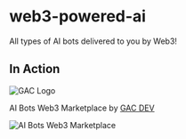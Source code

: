 # web3-powered-ai
All types of AI bots delivered to you by Web3!

## In Action

![GAC Logo](https://geniusandcourage.com/favicon.ico)

AI Bots Web3 Marketplace by [GAC DEV](https://hlwsdtech.com)

![AI Bots Web3 Marketplace](https://hlwsdtech.com/images/zombie.jpg)
